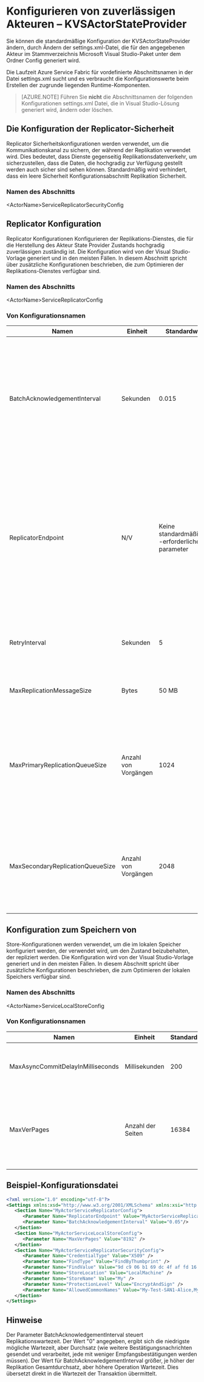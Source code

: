 <properties
   pageTitle="Übersicht über die Konfiguration von Azure Service Fabric zuverlässigen Akteuren KVSActorStateProvider | Microsoft Azure"
   description="Lernen Sie Azure Service Fabric dynamische Akteuren vom Typ KVSActorStateProvider konfigurieren."
   services="Service-Fabric"
   documentationCenter=".net"
   authors="sumukhs"
   manager="timlt"
   editor=""/>

<tags
   ms.service="Service-Fabric"
   ms.devlang="dotnet"
   ms.topic="article"
   ms.tgt_pltfrm="NA"
   ms.workload="NA"
   ms.date="09/20/2016"
   ms.author="sumukhs"/>

# <a name="configuring-reliable-actors--kvsactorstateprovider"></a>Konfigurieren von zuverlässigen Akteuren – KVSActorStateProvider
Sie können die standardmäßige Konfiguration der KVSActorStateProvider ändern, durch Ändern der settings.xml-Datei, die für den angegebenen Akteur im Stammverzeichnis Microsoft Visual Studio-Paket unter dem Ordner Config generiert wird.

Die Laufzeit Azure Service Fabric für vordefinierte Abschnittsnamen in der Datei settings.xml sucht und es verbraucht die Konfigurationswerte beim Erstellen der zugrunde liegenden Runtime-Komponenten.

>[AZURE.NOTE] Führen Sie **nicht** die Abschnittsnamen der folgenden Konfigurationen settings.xml Datei, die in Visual Studio-Lösung generiert wird, ändern oder löschen.

## <a name="replicator-security-configuration"></a>Die Konfiguration der Replicator-Sicherheit
Replicator Sicherheitskonfigurationen werden verwendet, um die Kommunikationskanal zu sichern, der während der Replikation verwendet wird. Dies bedeutet, dass Dienste gegenseitig Replikationsdatenverkehr, um sicherzustellen, dass die Daten, die hochgradig zur Verfügung gestellt werden auch sicher sind sehen können.
Standardmäßig wird verhindert, dass ein leere Sicherheit Konfigurationsabschnitt Replikation Sicherheit.

### <a name="section-name"></a>Namen des Abschnitts
&lt;ActorName&gt;ServiceReplicatorSecurityConfig

## <a name="replicator-configuration"></a>Replicator Konfiguration
Replicator Konfigurationen Konfigurieren der Replikations-Dienstes, die für die Herstellung des Akteur State Provider Zustands hochgradig zuverlässigen zuständig ist.
Die Konfiguration wird von der Visual Studio-Vorlage generiert und in den meisten Fällen. In diesem Abschnitt spricht über zusätzliche Konfigurationen beschrieben, die zum Optimieren der Replikations-Dienstes verfügbar sind.

### <a name="section-name"></a>Namen des Abschnitts
&lt;ActorName&gt;ServiceReplicatorConfig

### <a name="configuration-names"></a>Von Konfigurationsnamen

|Namen|Einheit|Standardwert|Hinweise|
|----|----|-------------|-------|
|BatchAcknowledgementInterval|Sekunden|0.015|Zeitraum, für den Hintergrund der Replikations-Dienstes bei der sekundäre wartet nach Erhalt eines Vorgangs vor dem Senden eine Bestätigung mit dem primären. Alle anderen Empfangsbestätigungen für Vorgänge, die innerhalb dieses Zeitraums verarbeitet gesendet werden, werden als eine Antwort gesendet.|
|ReplicatorEndpoint|N/V|Keine standardmäßigen--erforderliche parameter|Legen Sie die IP-Adresse und den Port, die der primären/sekundären Replikations-Dienstes zur Kommunikation mit anderen Replikatoren in der Replikation verwendet wird. Dies sollte einen TCP-Ressource Endpunkt in Servicemanifests verwiesen werden. Finden Sie in [Service Manifestressourcen](service-fabric-service-manifest-resources.md) , lesen Weitere Informationen zum Definieren von Endpunkt Ressourcen in Servicemanifests. |
|RetryInterval|Sekunden|5|Zeitraum, nach dem der Replikations-Dienstes eine Nachricht erneut übermittelt, wenn sie nicht über eine Bestätigung für einen Vorgang erhält.|
|MaxReplicationMessageSize|Bytes|50 MB|Maximale Größe von Replikationsdaten, die in einer einzelnen Nachricht übertragen werden können.|
|MaxPrimaryReplicationQueueSize|Anzahl von Vorgängen|1024|Maximale Anzahl von Vorgängen in der primären Warteschlange. Ein Vorgang ist frei, nachdem der primären Replikations-Dienstes von allen der sekundären Vervielfältigern eine Bestätigung erhalten. Dieser Wert muss größer als 64 und eine Potenz von 2 sein.|
|MaxSecondaryReplicationQueueSize|Anzahl von Vorgängen|2048|Maximale Anzahl von Vorgängen in der Warteschlange sekundäre. Ein Vorgang ist nach dem vornehmen Zustand hochgradig verfügbar bis Beibehaltung freigegeben. Dieser Wert muss größer als 64 und eine Potenz von 2 sein.|

## <a name="store-configuration"></a>Konfiguration zum Speichern von
Store-Konfigurationen werden verwendet, um die im lokalen Speicher konfiguriert werden, der verwendet wird, um den Zustand beizubehalten, der repliziert werden.
Die Konfiguration wird von der Visual Studio-Vorlage generiert und in den meisten Fällen. In diesem Abschnitt spricht über zusätzliche Konfigurationen beschrieben, die zum Optimieren der lokalen Speichers verfügbar sind.

### <a name="section-name"></a>Namen des Abschnitts
&lt;ActorName&gt;ServiceLocalStoreConfig

### <a name="configuration-names"></a>Von Konfigurationsnamen

|Namen|Einheit|Standardwert|Hinweise|
|----|----|-------------|-------|
|MaxAsyncCommitDelayInMilliseconds|Millisekunden|200|Legt die maximale Batchverarbeitung Intervall für dauerhaften lokalen Speicher Commit an.|
|MaxVerPages|Anzahl der Seiten|16384|Speichern Sie die maximale Anzahl von Version Seiten in die lokale Datenbank ein. Es bestimmt die maximale Anzahl von ausstehenden Transaktionen.|

## <a name="sample-configuration-file"></a>Beispiel-Konfigurationsdatei

```xml
<?xml version="1.0" encoding="utf-8"?>
<Settings xmlns:xsd="http://www.w3.org/2001/XMLSchema" xmlns:xsi="http://www.w3.org/2001/XMLSchema-instance" xmlns="http://schemas.microsoft.com/2011/01/fabric">
   <Section Name="MyActorServiceReplicatorConfig">
      <Parameter Name="ReplicatorEndpoint" Value="MyActorServiceReplicatorEndpoint" />
      <Parameter Name="BatchAcknowledgementInterval" Value="0.05"/>
   </Section>
   <Section Name="MyActorServiceLocalStoreConfig">
      <Parameter Name="MaxVerPages" Value="8192" />
   </Section>
   <Section Name="MyActorServiceReplicatorSecurityConfig">
      <Parameter Name="CredentialType" Value="X509" />
      <Parameter Name="FindType" Value="FindByThumbprint" />
      <Parameter Name="FindValue" Value="9d c9 06 b1 69 dc 4f af fd 16 97 ac 78 1e 80 67 90 74 9d 2f" />
      <Parameter Name="StoreLocation" Value="LocalMachine" />
      <Parameter Name="StoreName" Value="My" />
      <Parameter Name="ProtectionLevel" Value="EncryptAndSign" />
      <Parameter Name="AllowedCommonNames" Value="My-Test-SAN1-Alice,My-Test-SAN1-Bob" />
   </Section>
</Settings>
```
## <a name="remarks"></a>Hinweise

Der Parameter BatchAcknowledgementInterval steuert Replikationswartezeit. Der Wert "0" angegeben, ergibt sich die niedrigste mögliche Wartezeit, aber Durchsatz (wie weitere Bestätigungsnachrichten gesendet und verarbeitet, jede mit weniger Empfangsbestätigungen werden müssen).
Der Wert für BatchAcknowledgementInterval größer, je höher der Replikation Gesamtdurchsatz, aber höhere Operation Wartezeit. Dies übersetzt direkt in die Wartezeit der Transaktion übermittelt.
